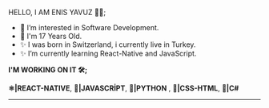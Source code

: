 HELLO, I AM ENIS YAVUZ 👨‍💻;
- 👀 I’m interested in Software Development.
- 🌱 I'm 17 Years Old.
- ✨ I was born in Switzerland, i currently live in Turkey.
- ✨ I’m currently learning React-Native and JavaScript.


<b>I'M WORKING ON IT 🛠️;</b>

<b>⚛️|REACT-NATIVE</b>, <b>📒|JAVASCRİPT</b>, <b>📘|PYTHON</b> , <b>📙|CSS-HTML</b>, <b>📕|C#</b>

<hr>
<!---
You can visit my personal website: (https://kayrayavuz.com)
--->
<!---
enenis/enenis is a ✨ special ✨ repository because its `README.md` (this file) appears on your GitHub profile.
You can click the Preview link to take a look at your changes.
--->
 


<!-- Founder OF <b>Enenis</b> Software. -->


<!-- <b>Domains I Own;</b>-->
<!---
I: kayrayavuz.com <br>
II: enenis.com <br>
III: enenissoftware.com <br>
---!>
